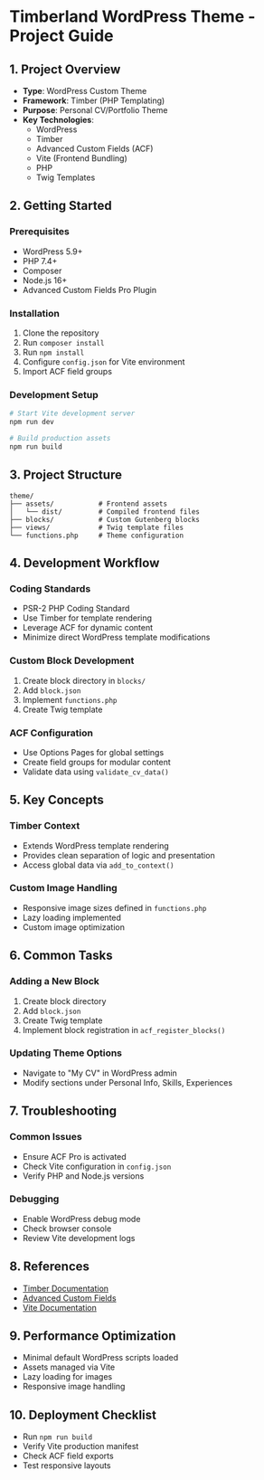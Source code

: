 # Timberland WordPress Theme - Project Guide

## 1. Project Overview

- **Type**: WordPress Custom Theme
- **Framework**: Timber (PHP Templating)
- **Purpose**: Personal CV/Portfolio Theme
- **Key Technologies**:
  - WordPress
  - Timber
  - Advanced Custom Fields (ACF)
  - Vite (Frontend Bundling)
  - PHP
  - Twig Templates

## 2. Getting Started

### Prerequisites

- WordPress 5.9+
- PHP 7.4+
- Composer
- Node.js 16+
- Advanced Custom Fields Pro Plugin

### Installation

1. Clone the repository
2. Run `composer install`
3. Run `npm install`
4. Configure `config.json` for Vite environment
5. Import ACF field groups

### Development Setup

```bash
# Start Vite development server
npm run dev

# Build production assets
npm run build
```

## 3. Project Structure

```
theme/
├── assets/           # Frontend assets
│   └── dist/         # Compiled frontend files
├── blocks/           # Custom Gutenberg blocks
├── views/            # Twig template files
└── functions.php     # Theme configuration
```

## 4. Development Workflow

### Coding Standards

- PSR-2 PHP Coding Standard
- Use Timber for template rendering
- Leverage ACF for dynamic content
- Minimize direct WordPress template modifications

### Custom Block Development

1. Create block directory in `blocks/`
2. Add `block.json`
3. Implement `functions.php`
4. Create Twig template

### ACF Configuration

- Use Options Pages for global settings
- Create field groups for modular content
- Validate data using `validate_cv_data()`

## 5. Key Concepts

### Timber Context

- Extends WordPress template rendering
- Provides clean separation of logic and presentation
- Access global data via `add_to_context()`

### Custom Image Handling

- Responsive image sizes defined in `functions.php`
- Lazy loading implemented
- Custom image optimization

## 6. Common Tasks

### Adding a New Block

1. Create block directory
2. Add `block.json`
3. Create Twig template
4. Implement block registration in `acf_register_blocks()`

### Updating Theme Options

- Navigate to "My CV" in WordPress admin
- Modify sections under Personal Info, Skills, Experiences

## 7. Troubleshooting

### Common Issues

- Ensure ACF Pro is activated
- Check Vite configuration in `config.json`
- Verify PHP and Node.js versions

### Debugging

- Enable WordPress debug mode
- Check browser console
- Review Vite development logs

## 8. References

- [Timber Documentation](https://timber.github.io/docs/)
- [Advanced Custom Fields](https://www.advancedcustomfields.com/resources/)
- [Vite Documentation](https://vitejs.dev/guide/)

## 9. Performance Optimization

- Minimal default WordPress scripts loaded
- Assets managed via Vite
- Lazy loading for images
- Responsive image handling

## 10. Deployment Checklist

- Run `npm run build`
- Verify Vite production manifest
- Check ACF field exports
- Test responsive layouts
